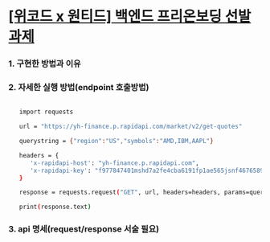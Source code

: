 # [[위코드 x 원티드] 백엔드 프리온보딩 선발 과제](https://wecode.notion.site/x-2f1edca34653419d8e109df1816197c2)

### 1. 구현한 방법과 이유


### 2. 자세한 실행 방법(endpoint 호출방법)

```bash
   
   import requests

   url = "https://yh-finance.p.rapidapi.com/market/v2/get-quotes"

   querystring = {"region":"US","symbols":"AMD,IBM,AAPL"}

   headers = {
      'x-rapidapi-host': "yh-finance.p.rapidapi.com",
      'x-rapidapi-key': "f977847401mshd7a2fe4cba6191fp1ae565jsnf4676589249d"
   }

   response = requests.request("GET", url, headers=headers, params=querystring)

   print(response.text)
```

### 3. api 명세(request/response 서술 필요)
